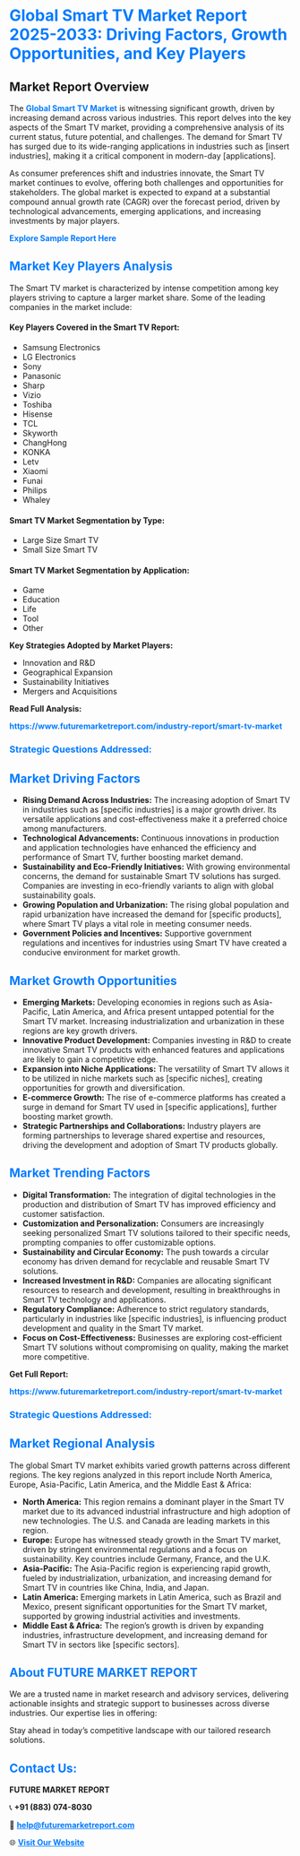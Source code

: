 <h1 style="color: #007BFF;">Global Smart TV Market Report 2025-2033: Driving Factors, Growth Opportunities, and Key Players</h1>

<section id="overview">
<h2>Market Report Overview</h2>
<p>The <a href="https://www.futuremarketreport.com/industry-report/smart-tv-market" style="color: #007BFF; text-decoration: none;"><strong>Global Smart TV Market</strong></a> is witnessing significant growth, driven by increasing demand across various industries. This report delves into the key aspects of the Smart TV market, providing a comprehensive analysis of its current status, future potential, and challenges. The demand for Smart TV has surged due to its wide-ranging applications in industries such as [insert industries], making it a critical component in modern-day [applications].</p>
<p>As consumer preferences shift and industries innovate, the Smart TV market continues to evolve, offering both challenges and opportunities for stakeholders. The global market is expected to expand at a substantial compound annual growth rate (CAGR) over the forecast period, driven by technological advancements, emerging applications, and increasing investments by major players.</p>
</section>

<section id="overview">
<p><a href="https://www.futuremarketreport.com/request-sample/reportId=106829" style="color: #007BFF; text-decoration: none;"><strong>Explore Sample Report Here</strong></a></p>
</section>

<section id="key-players">
<h2 style="color: #007BFF;">Market Key Players Analysis</h2>
<p>The Smart TV market is characterized by intense competition among key players striving to capture a larger market share. Some of the leading companies in the market include:</p>
<h4>Key Players Covered in the Smart TV Report:</h4>
<ul><li>Samsung Electronics</li><li>LG Electronics</li><li>Sony</li><li>Panasonic</li><li>Sharp</li><li>Vizio</li><li>Toshiba</li><li>Hisense</li><li>TCL</li><li>Skyworth</li><li>ChangHong</li><li>KONKA</li><li>Letv</li><li>Xiaomi</li><li>Funai</li><li>Philips</li><li>Whaley</li></ul>
<h4>Smart TV Market Segmentation by Type:</h4>
<ul><li>Large Size Smart TV</li><li>Small Size Smart TV</li></ul>

<h4>Smart TV Market Segmentation by Application:</h4>
<ul><li>Game</li><li>Education</li><li>Life</li><li>Tool</li><li>Other</li></ul>
<p><strong>Key Strategies Adopted by Market Players:</strong></p>
<ul>
<li>Innovation and R&D</li>
<li>Geographical Expansion</li>
<li>Sustainability Initiatives</li>
<li>Mergers and Acquisitions</li>
</ul>
</section>

<section>
<p><strong>Read Full Analysis: </strong></p><a href="https://www.futuremarketreport.com/industry-report/smart-tv-market" style="color: #007BFF; text-decoration: none;"><strong>https://www.futuremarketreport.com/industry-report/smart-tv-market</strong></a>
<h3 style="color: #007BFF;">Strategic Questions Addressed:</h3>
</section>

<section id="driving-factors">
<h2 style="color: #007BFF;">Market Driving Factors</h2>
<ul>
<li><strong>Rising Demand Across Industries:</strong> The increasing adoption of Smart TV in industries such as [specific industries] is a major growth driver. Its versatile applications and cost-effectiveness make it a preferred choice among manufacturers.</li>
<li><strong>Technological Advancements:</strong> Continuous innovations in production and application technologies have enhanced the efficiency and performance of Smart TV, further boosting market demand.</li>
<li><strong>Sustainability and Eco-Friendly Initiatives:</strong> With growing environmental concerns, the demand for sustainable Smart TV solutions has surged. Companies are investing in eco-friendly variants to align with global sustainability goals.</li>
<li><strong>Growing Population and Urbanization:</strong> The rising global population and rapid urbanization have increased the demand for [specific products], where Smart TV plays a vital role in meeting consumer needs.</li>
<li><strong>Government Policies and Incentives:</strong> Supportive government regulations and incentives for industries using Smart TV have created a conducive environment for market growth.</li>
</ul>
</section>

<section id="growth-opportunities">
<h2 style="color: #007BFF;">Market Growth Opportunities</h2>
<ul>
<li><strong>Emerging Markets:</strong> Developing economies in regions such as Asia-Pacific, Latin America, and Africa present untapped potential for the Smart TV market. Increasing industrialization and urbanization in these regions are key growth drivers.</li>
<li><strong>Innovative Product Development:</strong> Companies investing in R&D to create innovative Smart TV products with enhanced features and applications are likely to gain a competitive edge.</li>
<li><strong>Expansion into Niche Applications:</strong> The versatility of Smart TV allows it to be utilized in niche markets such as [specific niches], creating opportunities for growth and diversification.</li>
<li><strong>E-commerce Growth:</strong> The rise of e-commerce platforms has created a surge in demand for Smart TV used in [specific applications], further boosting market growth.</li>
<li><strong>Strategic Partnerships and Collaborations:</strong> Industry players are forming partnerships to leverage shared expertise and resources, driving the development and adoption of Smart TV products globally.</li>
</ul>
</section>

<section id="trending-factors">
<h2 style="color: #007BFF;">Market Trending Factors</h2>
<ul>
<li><strong>Digital Transformation:</strong> The integration of digital technologies in the production and distribution of Smart TV has improved efficiency and customer satisfaction.</li>
<li><strong>Customization and Personalization:</strong> Consumers are increasingly seeking personalized Smart TV solutions tailored to their specific needs, prompting companies to offer customizable options.</li>
<li><strong>Sustainability and Circular Economy:</strong> The push towards a circular economy has driven demand for recyclable and reusable Smart TV solutions.</li>
<li><strong>Increased Investment in R&D:</strong> Companies are allocating significant resources to research and development, resulting in breakthroughs in Smart TV technology and applications.</li>
<li><strong>Regulatory Compliance:</strong> Adherence to strict regulatory standards, particularly in industries like [specific industries], is influencing product development and quality in the Smart TV market.</li>
<li><strong>Focus on Cost-Effectiveness:</strong> Businesses are exploring cost-efficient Smart TV solutions without compromising on quality, making the market more competitive.</li>
</ul>
</section>

<section>
<p><strong>Get Full Report: </strong></p><a href="https://www.futuremarketreport.com/industry-report/smart-tv-market" style="color: #007BFF; text-decoration: none;"><strong>https://www.futuremarketreport.com/industry-report/smart-tv-market</strong></a>
<h3 style="color: #007BFF;">Strategic Questions Addressed:</h3>
</section>


<section id="regional-analysis">
<h2 style="color: #007BFF;">Market Regional Analysis</h2>
<p>The global Smart TV market exhibits varied growth patterns across different regions. The key regions analyzed in this report include North America, Europe, Asia-Pacific, Latin America, and the Middle East & Africa:</p>
<ul>
<li><strong>North America:</strong> This region remains a dominant player in the Smart TV market due to its advanced industrial infrastructure and high adoption of new technologies. The U.S. and Canada are leading markets in this region.</li>
<li><strong>Europe:</strong> Europe has witnessed steady growth in the Smart TV market, driven by stringent environmental regulations and a focus on sustainability. Key countries include Germany, France, and the U.K.</li>
<li><strong>Asia-Pacific:</strong> The Asia-Pacific region is experiencing rapid growth, fueled by industrialization, urbanization, and increasing demand for Smart TV in countries like China, India, and Japan.</li>
<li><strong>Latin America:</strong> Emerging markets in Latin America, such as Brazil and Mexico, present significant opportunities for the Smart TV market, supported by growing industrial activities and investments.</li>
<li><strong>Middle East & Africa:</strong> The region’s growth is driven by expanding industries, infrastructure development, and increasing demand for Smart TV in sectors like [specific sectors].</li>
</ul>
</section>

<footer>
<h2 style="color: #007BFF;">About FUTURE MARKET REPORT</h2>
<p>We are a trusted name in market research and advisory services, delivering actionable insights and strategic support to businesses across diverse industries. Our expertise lies in offering:</p>

<p>Stay ahead in today’s competitive landscape with our tailored research solutions.</p>

<h2 style="color: #007BFF;">Contact Us:</h2>
<p><strong>FUTURE MARKET REPORT</strong></p>
<p>📞 <strong>+91 (883) 074-8030</strong></p>
<p>📧 <strong><a href="mailto:help@futuremarketreport.com" style="color: #007BFF;">help@futuremarketreport.com</a></strong></p>
<p>🌐 <strong><a href="https://www.futuremarketreport.com/" style="color: #007BFF;">Visit Our Website</a></strong></p>
</footer>